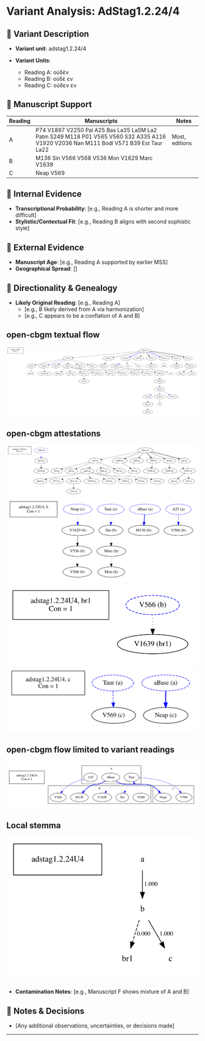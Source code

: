 # Variant Analysis: AdStag1.2.24/4

## 📌 Variant Description
- **Variant unit**: adstag1.2.24/4

- **Variant Units**: 
  - Reading A: οὐδὲν
  - Reading B: οὐδὲ εν
  - Reading C: οὐδεν εν

## 🧬 Manuscript Support
| Reading | Manuscripts | Notes |
|--------|-------------|-------|
| A      | P74 V1897 V2250 Pal A25 Bas La35 LaSM La2 Patm S249 M118 P01 V565 V560 S32 A335 A116 V1920 V2036 Nan M111 Bodl V571 B39 Est Taur La22 | Most, editions |
| B      | M136 Sin V566 V568 V536 Mon V1629 Marc V1639 |  |
| C      | Neap V569 |  |

## 🧠 Internal Evidence
- **Transcriptional Probability**: [e.g., Reading A is shorter and more difficult]
- **Stylistic/Contextual Fit**: [e.g., Reading B aligns with second sophistic style]

## 🧭 External Evidence
- **Manuscript Age**: [e.g., Reading A supported by earlier MSS]
- **Geographical Spread**: []

## 🔄 Directionality & Genealogy
- **Likely Original Reading**: [e.g., Reading A]
  - [e.g., B likely derived from A via harmonization]
  - [e.g., C appears to be a conflation of A and B]
## open-cbgm textual flow ##
![adstag1.2.24U4](flow/adstag1.2.24U4-textual-flow.svg "adstag1.2.24U4")
## open-cbgm attestations ##
![adstag1.2.24U4Ra](attestations/adstag1.2.24U4Ra-coherence-attestations.svg "adstag1.2.24U4Ra")
![adstag1.2.24U4Rb](attestations/adstag1.2.24U4Rb-coherence-attestations.svg "adstag1.2.24U4Rb")
![adstag1.2.24U4Rbr1](attestations/adstag1.2.24U4Rbr1-coherence-attestations.svg "adstag1.2.24U4Rbr1")
![adstag1.2.24U4Rc](attestations/adstag1.2.24U4Rc-coherence-attestations.svg "adstag1.2.24U4Rc")
## open-cbgm flow limited to variant readings ##
![adstag1.2.24U4](variants/adstag1.2.24U4-coherence-variants.svg "adstag1.2.24U4")
## Local stemma ##
![adstag1.2.24U4](local/adstag1.2.24U4-local-stemma.svg "adstag1.2.24U4")

- **Contamination Notes**: [e.g., Manuscript F shows mixture of A and B]

## 📝 Notes & Decisions
- [Any additional observations, uncertainties, or decisions made]

---